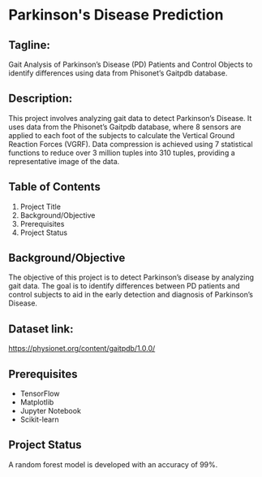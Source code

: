 # Parkinson's Disease Prediction

## Tagline: 
 Gait Analysis of Parkinson’s Disease (PD) Patients and Control Objects to identify differences using data from Phisonet’s Gaitpdb database.

## Description:
This project involves analyzing gait data to detect Parkinson’s Disease. It uses data from the Phisonet’s Gaitpdb database, where 8 sensors are applied to each foot of the subjects to calculate the Vertical Ground Reaction Forces (VGRF). Data compression is achieved using 7 statistical functions to reduce over 3 million tuples into 310 tuples, providing a representative image of the data.

## Table of Contents
1. Project Title
2. Background/Objective
3. Prerequisites
4. Project Status

## Background/Objective
The objective of this project is to detect Parkinson’s disease by analyzing gait data. The goal is to identify differences between PD patients and control subjects to aid in the early detection and diagnosis of Parkinson’s Disease.

## Dataset link:
https://physionet.org/content/gaitpdb/1.0.0/

## Prerequisites
- TensorFlow
- Matplotlib
- Jupyter Notebook
- Scikit-learn

## Project Status
A random forest model is developed with an accuracy of 99%.

